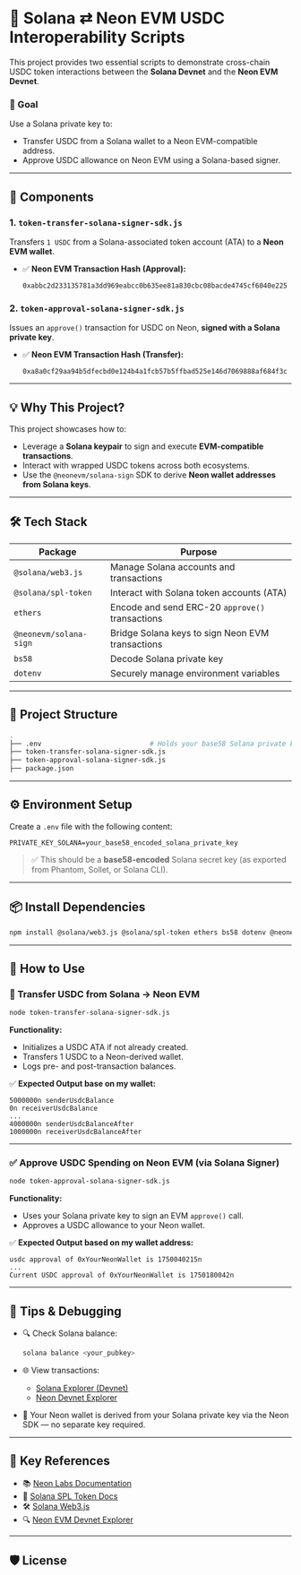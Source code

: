 # 🔁 Solana ⇄ Neon EVM USDC Interoperability Scripts

This project provides two essential scripts to demonstrate cross-chain USDC token interactions between the **Solana Devnet** and the **Neon EVM Devnet**.

### 🎯 Goal
Use a Solana private key to:
- Transfer USDC from a Solana wallet to a Neon EVM-compatible address.
- Approve USDC allowance on Neon EVM using a Solana-based signer.

---

## 🧩 Components

### 1. `token-transfer-solana-signer-sdk.js`  
Transfers `1 USDC` from a Solana-associated token account (ATA) to a **Neon EVM wallet**.

- ✅ **Neon EVM Transaction Hash (Approval):**
  ```
  0xabbc2d233135781a3dd969eabcc0b635ee81a830cbc08bacde4745cf6040e225
  ```

### 2. `token-approval-solana-signer-sdk.js`  
Issues an `approve()` transaction for USDC on Neon, **signed with a Solana private key**.

- ✅ **Neon EVM Transaction Hash (Transfer):**
  ```
  0xa8a0cf29aa94b5dfecbd0e124b4a1fcb57b5ffbad525e146d7069888af684f3c
  ```

---

## 💡 Why This Project?

This project showcases how to:
- Leverage a **Solana keypair** to sign and execute **EVM-compatible transactions**.
- Interact with wrapped USDC tokens across both ecosystems.
- Use the `@neonevm/solana-sign` SDK to derive **Neon wallet addresses from Solana keys**.

---

## 🛠️ Tech Stack

| Package | Purpose |
|--------|---------|
| `@solana/web3.js` | Manage Solana accounts and transactions |
| `@solana/spl-token` | Interact with Solana token accounts (ATA) |
| `ethers` | Encode and send ERC-20 `approve()` transactions |
| `@neonevm/solana-sign` | Bridge Solana keys to sign Neon EVM transactions |
| `bs58` | Decode Solana private key |
| `dotenv` | Securely manage environment variables |

---

## 📁 Project Structure

```bash
.
├── .env                           # Holds your base58 Solana private key
├── token-transfer-solana-signer-sdk.js
├── token-approval-solana-signer-sdk.js
├── package.json
```

---

## ⚙️ Environment Setup

Create a `.env` file with the following content:

```env
PRIVATE_KEY_SOLANA=your_base58_encoded_solana_private_key
```

> ✅ This should be a **base58-encoded** Solana secret key (as exported from Phantom, Sollet, or Solana CLI).

---

## 📦 Install Dependencies

```bash
npm install @solana/web3.js @solana/spl-token ethers bs58 dotenv @neonevm/solana-sign
```

---

## 🚀 How to Use

### 🔄 Transfer USDC from Solana → Neon EVM

```bash
node token-transfer-solana-signer-sdk.js
```

**Functionality:**
- Initializes a USDC ATA if not already created.
- Transfers 1 USDC to a Neon-derived wallet.
- Logs pre- and post-transaction balances.

✅ **Expected Output base on my wallet:**
```
5000000n senderUsdcBalance
0n receiverUsdcBalance
...
4000000n senderUsdcBalanceAfter
1000000n receiverUsdcBalanceAfter
```

---

### ✅ Approve USDC Spending on Neon EVM (via Solana Signer)

```bash
node token-approval-solana-signer-sdk.js
```

**Functionality:**
- Uses your Solana private key to sign an EVM `approve()` call.
- Approves a USDC allowance to your Neon wallet.

✅ **Expected Output based on my wallet address:**
```
usdc approval of 0xYourNeonWallet is 1750040215n
...
Current USDC approval of 0xYourNeonWallet is 1750180042n
```

---



## 🧪 Tips & Debugging

- 🔍 Check Solana balance:
  ```bash
  solana balance <your_pubkey>
  ```

- 🌐 View transactions:
  - [Solana Explorer (Devnet)](https://explorer.solana.com/?cluster=devnet)
  - [Neon Devnet Explorer](https://devnet.neonscan.org)

- 🧠 Your Neon wallet is derived from your Solana private key via the Neon SDK — no separate key required.

---

## 🔗 Key References

- 📚 [Neon Labs Documentation](https://docs.neonfoundation.io/)
- 🔗 [Solana SPL Token Docs](https://spl.solana.com/token)
- 🛠️ [Solana Web3.js](https://solana-labs.github.io/solana-web3.js/)
- 🔍 [Neon EVM Devnet Explorer](https://devnet.neonscan.org)

---

## 🛡️ License


